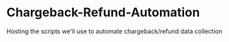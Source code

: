 # Chargeback-Refund-Automation
Hosting the scripts we'll use to automate chargeback/refund data collection
